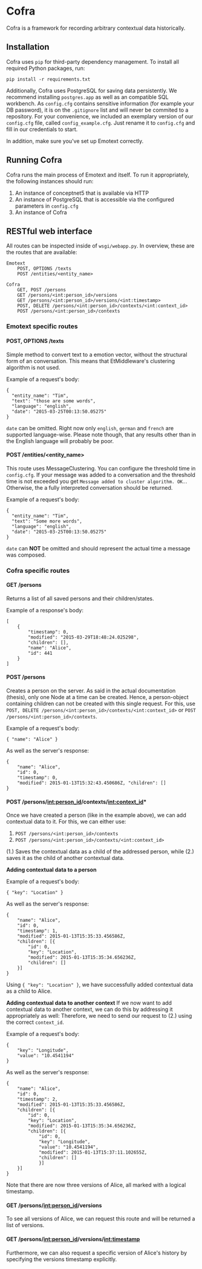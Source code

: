 # Cofra

Cofra is a framework for recording arbitrary contextual data historically.


## Installation
Cofra uses `pip` for third-party dependency management.
To install all required Python packages, run:

    pip install -r requirements.txt

Additionally, Cofra uses PostgreSQL for saving data persistently.
We recommend installing `postgres.app` as well as an compatible SQL workbench.
As `config.cfg` contains sensitive information (for example your DB password), it is on the `.gitignore` list and will never be commited to a repository.
For your convenience, we included an exemplary version of our `config.cfg` file, called `config_example.cfg`.
Just rename it to `config.cfg` and fill in our credentials to start.

In addition, make sure you've set up Emotext correctly.

## Running Cofra
Cofra runs the main process of Emotext and itself.
To run it appropriately, the following instances should run:

1. An instance of conceptnet5 that is available via HTTP
2. An instance of PostgreSQL that is accessible via the configured parameters in `config.cfg`
3. An instance of Cofra

## RESTful web interface
All routes can be inspected inside of `wsgi/webapp.py`.
In overview, these are the routes that are available:

    Emotext
        POST, OPTIONS /texts
        POST /entities/<entity_name>

    Cofra
        GET, POST /persons
        GET /persons/<int:person_id>/versions
        GET /persons/<int:person_id>/versions/<int:timestamp>
        POST, DELETE /persons/<int:person_id>/contexts/<int:context_id>
        POST /persons/<int:person_id>/contexts

### Emotext specific routes

#### POST, OPTIONS /texts
Simple method to convert text to a emotion vector, without the structural form of an conversation. This means that EtMiddleware's clustering algorithm is not used. 

Example of a request's body:

    {
      "entity_name": "Tim",
      "text": "those are some words",
      "language": "english",
      "date": "2015-03-25T00:13:50.05275"
    }

`date` can be omitted. Right now only `english`, `german` and `french` are supported language-wise.
Please note though, that any results other than in the English language will probably be poor.

#### POST /entities/<entity_name>
This route uses MessageClustering. You can configure the threshold time in `config.cfg`. If your message was added to a conversation and the threshold time is not exceeded you get `Message added to cluster algorithm. OK.`.
Otherwise, the a fully interpreted conversation should be returned.

Example of a request's body:

    {
      "entity_name": "Tim",
      "text": "Some more words",
      "language": "english",
      "date": "2015-03-25T00:13:50.05275"
    }

`date` can **NOT** be omitted and should represent the actual time a message was composed.

### Cofra specific routes

#### GET /persons
Returns a list of all saved persons and their children/states.

Example of a response's body:

    [
        {
            "timestamp": 0,
            "modified": "2015-03-29T18:48:24.025298",
            "children": [],
            "name": "Alice",
            "id": 441
        }
    ]

#### POST /persons
Creates a person on the server. As said in the actual documentation (thesis), only one Node at a time can be created. Hence, a person-object containing children can not be created with this single request. For this, use `POST, DELETE /persons/<int:person_id>/contexts/<int:context_id>` or `POST /persons/<int:person_id>/contexts`.

Example of a request's body:

    { "name": "Alice" }

As well as the server's response:

    {
        "name": "Alice",
        "id": 0,
        "timestamp": 0,
        "modified": 2015-01-13T15:32:43.450686Z, "children": []
    }

#### POST /persons/<int:person_id>/contexts/<int:context_id>*
Once we have created a person (like in the example above), we can add contextual data to it.
For this, we can either use:

1. `POST /persons/<int:person_id>/contexts`
2. `POST /persons/<int:person_id>/contexts/<int:context_id>`

(1.) Saves the contextual data as a child of the addressed person, while (2.) saves it as the child of another contextual data.

**Adding contextual data to a person**

Example of a request's body:

    { "key": "Location" }

As well as the server's response:

    {
        "name": "Alice",
        "id": 0,
        "timestamp": 1,
        "modified": 2015-01-13T15:35:33.456586Z,
        "children": [{
            "id": 0,
            "key": "Location",
            "modified": 2015-01-13T15:35:34.656236Z,
            "children": []
        }] 
    }

Using `{ "key": "Location" }`, we have successfully added contextual data as a child to Alice.

**Adding contextual data to another context**
If we now want to add contextual data to another context, we can do this by addressing it appropriately as well:
Therefore, we need to send our request to (2.) using the correct `context_id`.

Example of a request's body:

    {
        "key": "Longitude",
        "value": "10.4541194"
    }

As well as the server's response:

    {
        "name": "Alice",
        "id": 0,
        "timestamp": 2,
        "modified": 2015-01-13T15:35:33.456586Z,
        "children": [{
            "id": 0,
            "key": "Location",
            "modified": 2015-01-13T15:35:34.656236Z,
            "children": [{
                "id": 0,
                "key": "Longitude",
                "value": "10.4541194",
                "modified": 2015-01-13T15:37:11.102655Z,
                "children": []
                }]
        }] 
    }

Note that there are now three versions of Alice, all marked with a logical timestamp.

#### GET /persons/<int:person_id>/versions
To see all versions of Alice, we can request this route and will be returned a list of versions.

#### GET /persons/<int:person_id>/versions/<int:timestamp>
Furthermore, we can also request a specific version of Alice's history by specifying the versions timestamp explicitly.